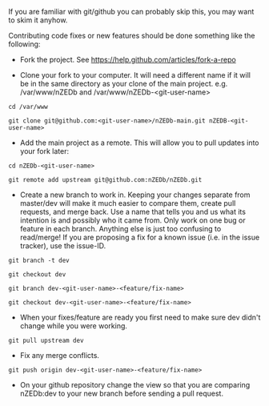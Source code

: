 If you are familiar with git/github you can probably skip this, you may want to skim it anyhow.

Contributing code fixes or new features should be done something like the following:

* Fork the project. See https://help.github.com/articles/fork-a-repo

* Clone your fork to your computer. It will need a different name if it will be in the same directory as your clone of the main project. e.g. /var/www/nZEDb and /var/www/nZEDb-&lt;git-user-name&gt;

`cd /var/www`

`git clone git@github.com:<git-user-name>/nZEDb-main.git nZEDB-<git-user-name>`

* Add the main project as a remote. This will allow you to pull updates into your fork later:

`cd nZEDb-<git-user-name>`

`git remote add upstream git@github.com:nZEDb/nZEDb.git`

* Create a new branch to work in. Keeping your changes separate from master/dev will make it much easier to compare them, create pull requests, and merge back. Use a name that tells you and us what its intention is and possibly who it came from. Only work on one bug or feature in each branch. Anything else is just too confusing to read/merge! If you are proposing a fix for a known issue (i.e. in the issue tracker), use the issue-ID.

`git branch -t dev`

`git checkout dev`

`git branch dev-<git-user-name>-<feature/fix-name>`

`git checkout dev-<git-user-name>-<feature/fix-name>`

* When your fixes/feature are ready you first need to make sure dev didn't change while you were working.

`git pull upstream dev`

* Fix any merge conflicts.

`git push origin dev-<git-user-name>-<feature/fix-name>`

* On your github repository change the view so that you are comparing nZEDb:dev to your new branch before sending a pull request.